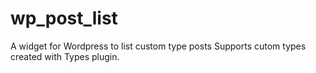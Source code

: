 # wp_post_list
A widget for Wordpress to list custom type posts
Supports cutom types created with Types plugin.
